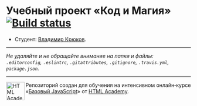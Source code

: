 # Учебный проект «Код и Магия» [![Build status][travis-image]][travis-url]

* Студент: [Владимир Крюков](https://up.htmlacademy.ru/javascript/11/user/18002).

---

_Не удаляйте и не обращайте внимание на папки и файлы:_<br>
_`.editorconfig`, `.eslintrc`, `.gitattributes`, `.gitignore`, `.travis.yml`, `package.json`._

---

<a href="https://htmlacademy.ru/intensive/javascript"><img align="left" width="50" height="50" title="HTML Academy" src="https://up.htmlacademy.ru/static/img/intensive/javascript/logo-for-github.svg"></a>

Репозиторий создан для обучения на интенсивном онлайн‑курсе «[Базовый JavaScript](https://htmlacademy.ru/intensive/javascript)» от [HTML Academy](https://htmlacademy.ru).

[travis-image]: https://travis-ci.org/htmlacademy-javascript/18002-code-and-magick.svg?branch=master
[travis-url]: https://travis-ci.org/htmlacademy-javascript/18002-code-and-magick
